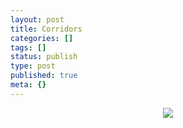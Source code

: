 ```yaml
---
layout: post
title: Corridors
categories: []
tags: []
status: publish
type: post
published: true
meta: {}
---
```

<a href="http://www.flickr.com/photos/sweska/29917215/" title="photo sharing"></a><a href="http://www.flickr.com/photos/sweska/29917215/" title="photo sharing"></a>
<p align="center"><img src="http://photos22.flickr.com/29917215_3024d66692.jpg" /></p>
